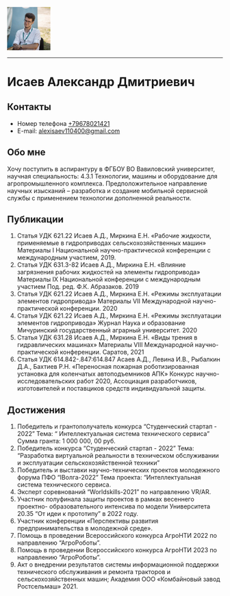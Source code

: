 <img src="Fotochki/CpISF7uUmDU.jpg" width="20%">

________________________________________________________________

# Исаев Александр Дмитриевич

## Контакты

* Номер телефона [+79678021421](+79678021421)
* E-mail: [alexisaev110400@gmail.com](alexisaev110400@gmail.com)

## Обо мне

Хочу поступить в аспирантуру в ФГБОУ ВО Вавиловский университет, 
научная специальность: 4.3.1 Технологии, машины и оборудование для 
агропромышленного комплекса. Предположительное направление научных 
изысканий – разработка и создание мобильной сервисной службы с 
применением технологии дополненной реальности.

## Публикации 

1. Статья УДК 621.22 Исаев А.Д., Миркина Е.Н. «Рабочие жидкости, 
применяемые в гидроприводах сельскохозяйственных машин» 
Материалы I Национальной научно-практической конференции с 
международным участием, 2019.
2. Статья УДК 631.3-82 Исаев А.Д., Миркина Е.Н. «Влияние загрязнения 
рабочих жидкостей на элементы гидропривода» Материалы IX 
Национальной конференции с международным участием Под. ред. Ф.К. 
Абразаков. 2019
3. Статья УДК 621.22 Исаев А.Д., Миркина Е.Н. «Режимы эксплуатации 
элементов гидропривода» Материалы VII Международной научно-
практической конференции. 2020
4. Статья УДК 621.22 Исаев А.Д., Миркина Е.Н. «Режимы эксплуатации 
элементов гидропривода» Журнал Наука и образование Мичуринский 
государственный аграрный университет. 2020
5. Статья УДК 631.28 Исаев А.Д., Миркина Е.Н. «Виды трения в 
гидравлических машинах» Материалы VIII Международной научно-
практической конференции. Саратов, 2021
6. Статья УДК 614.842-.847:614.847 Асаев А.Д., Левина И.В., Рыбалкин 
Д.А., Бахтиев Р.Н. «Переносная пожарная роботизированная установка 
для коленчатых автоподъемников АПК» Конкурс научно-
исследовательских работ 2020, Ассоциация разработчиков, 
изготовителей и поставциков средств индивидуальной защиты.

## Достижения 

1. Победитель и грантополучатель конкурса “Студенческий стартап - 
2022” Тема: “ Интеллектуальная система технического сервиса” Сумма 
гранта: 1 000 000, 00 руб.
2. Победитель конкурса “Студенческий стартап - 2022” Тема: “Разработка 
виртуальной реальности в техническом обслуживании и эксплуатации 
сельскохозяйственной техники”
3. Победитель и выставки научно-технических проектов молодежного 
форума ПФО “IВолга-2022” Тема проекта: “Интеллектуальная система 
технического сервиса.
4. Эксперт соревнований “Worldskills-2021” по направлению VR/AR.
5. Участник полуфинала защиты проектов в рамках весеннего проектно-
образовательного интенсива по модели Университета 20.35 “От идеи к 
прототипу” в 2022 году.
6. Участник конференции «Перспективы развития предпринимательства в 
молодежной среде».
7. Помощь в проведении Всероссийского конкурса АгроНТИ 2022 по 
направлению “АгроРоботы”.
8. Помощь в проведении Всероссийского конкурса АгроНТИ 2023 по 
направлению “АгроРоботы”.
9. Акт о внедрении результатов системы информационной поддержки 
технического обслуживания и ремонта тракторов и 
сельскохозяйственных машин; Академия ООО «Комбайновый завод 
Ростсельмаш» 2021.